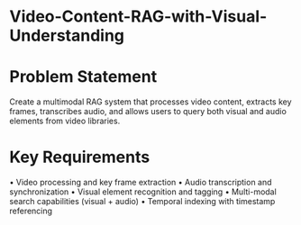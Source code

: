 # Video-Content-RAG-with-Visual-Understanding

# Problem Statement
Create a multimodal RAG system that processes video content, extracts key frames,
transcribes audio, and allows users to query both visual and audio elements from video
libraries.
# Key Requirements
• Video processing and key frame extraction
• Audio transcription and synchronization
• Visual element recognition and tagging
• Multi-modal search capabilities (visual + audio)
• Temporal indexing with timestamp referencing
